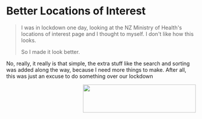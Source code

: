 # Better Locations of Interest

>I was in lockdown one day, looking at the NZ Ministry of Health's locations of interest page and I thought to myself. I don't like how this looks. 
>
>So I made it look better.

No, really, it really is that simple, the extra stuff like the search and sorting was added along the way, because I need more things to make. After all, this was just an excuse to do something over our lockdown

<img align="right" width="300" height="75" src="https://i.imgur.com/XSfLngf.png"></img>